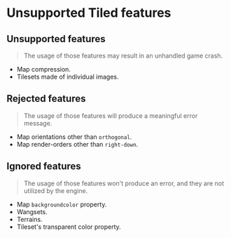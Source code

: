 
# Unsupported Tiled features

## Unsupported features

> The usage of those features may result in an unhandled game crash.

- Map compression.
- Tilesets made of individual images.

## Rejected features

> The usage of those features will produce a meaningful error message.

- Map orientations other than `orthogonal`.
- Map render-orders other than `right-down`.

## Ignored features

> The usage of those features won't produce an error, and they are not utilized by the engine.

- Map `backgroundcolor` property.
- Wangsets.
- Terrains.
- Tileset's transparent color property.
